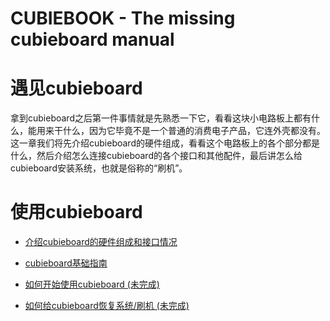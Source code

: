 CUBIEBOOK - The missing cubieboard manual
=========================================


# 遇见cubieboard

拿到cubieboard之后第一件事情就是先熟悉一下它，看看这块小电路板上都有什么，能用来干什么，因为它毕竟不是一个普通的消费电子产品，它连外壳都没有。这一章我们将先介绍cubieboard的硬件组成，看看这个电路板上的各个部分都是什么，然后介绍怎么连接cubieboard的各个接口和其他配件，最后讲怎么给cubieboard安装系统，也就是俗称的“刷机”。

# 使用cubieboard

* [介绍cubieboard的硬件组成和接口情况](introduction/introduction.md)

* [cubieboard基础指南](get_started.md)

* [如何开始使用cubieboard (未完成)](get_started/get_started.md)

* [如何给cubieboard恢复系统/刷机 (未完成)](update/update.md)
